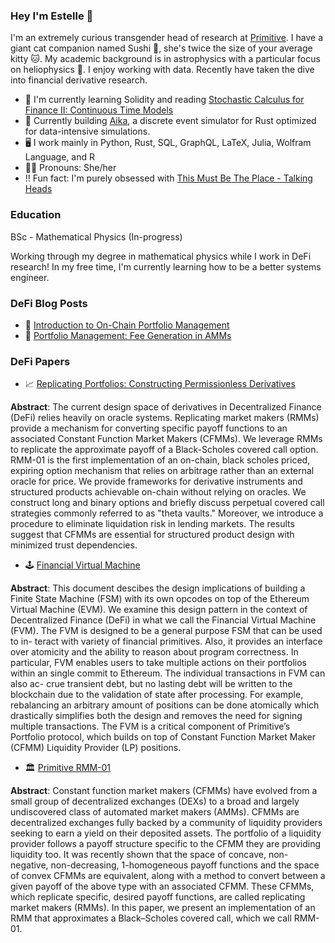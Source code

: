 ### Hey I'm Estelle 🌟

I'm an extremely curious transgender head of research at [Primitive](https://github.com/primitivefinance). I have a giant cat companion named Sushi 🍣, she's twice the size of your average kitty 🐱. My academic background is in astrophysics with a particular focus on heliophysics 🌌. I enjoy working with data. Recently have taken the dive into financial derivative research.

- 🔭 I'm currently learning Solidity and reading [Stochastic Calculus for Finance II: Continuous Time Models](https://cms.dm.uba.ar/academico/materias/2docuat2016/analisis_cuantitativo_en_finanzas/Steve_ShreveStochastic_Calculus_for_Finance_II.pdf)
- 🌱 Currently building [Aika](https://github.com/primitivefinance/aika), a discrete event simulator for Rust optimized for data-intensive simulations.
- 🖥️ I work mainly in Python, Rust, SQL, GraphQL, LaTeX, Julia, Wolfram Language, and R
- 🏳️‍⚧️ Pronouns: She/her
- ‼️ Fun fact: I'm purely obsessed with [This Must Be The Place - Talking Heads](https://www.youtube.com/watch?v=fsccjsW8bSY)

### Education

BSc - Mathematical Physics (In-progress)

Working through my degree in mathematical physics while I work in DeFi research! In my free time, I'm currently learning how to be a better systems engineer.

### DeFi Blog Posts

- 🥛 [Introduction to On-Chain Portfolio Management](https://www.primitive.xyz/posts/RMMTech)
- 🍪 [Portfolio Management: Fee Generation in AMMs](https://www.primitive.xyz/blog/fee-growth)

### DeFi Papers

- 📈 [Replicating Portfolios: Constructing Permissionless Derivatives](https://www.primitive.xyz/papers/Constructing_Permissionless_Derivatives.pdf)

**Abstract**: The current design space of derivatives in Decentralized Finance (DeFi) relies heavily on oracle systems. Replicating market makers (RMMs) provide a mechanism for converting specific payoff functions to an associated Constant Function Market Makers (CFMMs). We leverage RMMs to replicate the approximate payoff of a Black-Scholes covered call option. RMM-01 is the first implementation of an on-chain, black scholes priced, expiring option mechanism that relies on arbitrage rather than an external oracle for price. We provide frameworks for derivative instruments and structured products achievable on-chain without relying on oracles. We construct long and binary options and briefly discuss perpetual covered call strategies commonly referred to as "theta vaults." Moreover, we introduce a procedure to eliminate liquidation risk in lending markets. The results suggest that CFMMs are essential for structured product design with minimized trust dependencies.

- 🕹️ [Financial Virtual Machine](https://www.primitive.xyz/papers/yellow.pdf)

**Abstract**: This document descibes the design implications of building a Finite State Machine (FSM) with its own opcodes on top of the Ethereum Virtual Machine (EVM). We examine this design pattern in the context of Decentralized Finance (DeFi) in what we call the Financial Virtual Machine (FVM). The FVM is designed to be a general purpose FSM that can be used to in- teract with variety of financial primitives. Also, it provides an interface over atomicity and the ability to reason about program correctness. In particular, FVM enables users to take multiple actions on their portfolios within an single commit to Ethereum. The individual transactions in FVM can also ac- crue transient debt, but no lasting debt will be written to the blockchain due to the validation of state after processing. For example, rebalancing an arbitrary amount of positions can be done atomically which drastically simplifies both the design and removes the need for signing multiple transactions. The FVM is a critical component of Primitive’s Portfolio protocol, which builds on top of Constant Function Market Maker (CFMM) Liquidity Provider (LP) positions.

- 🏛️ [Primitive RMM-01](https://www.primitive.xyz/papers/Whitepaper.pdf)

**Abstract**: Constant function market makers (CFMMs) have evolved from a small group of decentralized exchanges (DEXs) to a broad and largely undiscovered class of automated market makers (AMMs). CFMMs are decentralized exchanges fully backed by a community of liquidity providers seeking to earn a yield on their deposited assets. The portfolio of a liquidity provider follows a payoff structure specific to the CFMM they are providing liquidity too. It was recently shown that the space of concave, non-negative, non-decreasing, 1-homogeneous payoff functions and the space of convex CFMMs are equivalent, along with a method to convert between a given payoff of the above type with an associated CFMM. These CFMMs, which replicate specific, desired payoff functions, are called replicating market makers (RMMs). In this paper, we present an implementation of an RMM that approximates a Black–Scholes covered call, which we call RMM-01.
